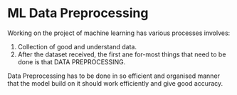 # ML Data Preprocessing

Working on the project of machine learning has various processes involves:
1. Collection of good and understand data.
2. After the dataset received, the first ane for-most things that need to be done is that DATA PREPROCESSING.

Data Preprocessing has to be done in so efficient and organised manner that the model build on it should work efficiently and give good accuracy.  
